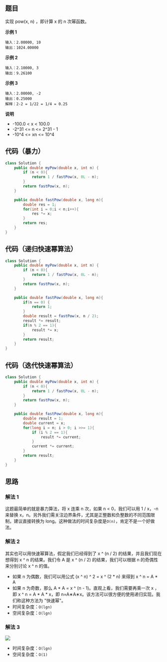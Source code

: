 ## 题目
实现 pow(x, n) ，即计算 x 的 n 次幂函数。

**示例 1**
```
输入：2.00000, 10
输出：1024.00000
```

**示例 2**
```
输入：2.10000, 3
输出：9.26100
```

**示例 3**
```
输入：2.00000, -2
输出：0.25000
解释：2-2 = 1/22 = 1/4 = 0.25
```

**说明**
* -100.0 < x < 100.0
* -2^31 <= n <= 2^31 - 1 
* -10^4 <= xn <= 10^4

## 代码（暴力）
```JAVA
class Solution {
    public double myPow(double x, int n) {
        if (n < 0){
            return 1 / fastPow(x, 0L - n);
        }
        return fastPow(x, n);
    }

    public double fastPow(double x, long n){
        double res = 1;
        for(int i = 0;i < n;i++){
            res *= x; 
        }
        return res;
    }
}
```

## 代码（递归快速幂算法）
```Java
class Solution {
    public double myPow(double x, int n) {
        if (n < 0){
            return 1 / fastPow(x, 0L - n);
        }
        return fastPow(x, n);
    }

    public double fastPow(double x, long n){
        if(n == 0) {
            return 1;
        }
        double result = fastPow(x, n / 2);
        result *= result;
        if(n % 2 == 1){
            result *= x;
        }
        return result;
    }
}
```

## 代码（迭代快速幂算法）
```Java
class Solution {
    public double myPow(double x, int n) {
        if (n < 0){
            return 1 / fastPow(x, 0L - n);
        }
        return fastPow(x, n);
    }

    public double fastPow(double x, long n){
        double result = 1;
        double current = x;
        for(long i = n; i > 0; i >>= 1){
            if (i % 2 == 1){
                result *= current;
            }
            current *= current;
        }
        return result;
    }
}
```

## 思路

### 解法 1
这题最简单的就是暴力算法，将 x 连乘 n 次，如果 n < 0，我们可以用 1 / x，-n 来替换 x，n。另外我们需关注边界条件，尤其是正整数和负整数的不同范围限制，建议直接转换为 long。这种做法的时间复杂度是`O(n)`，肯定不是一个好做法。

### 解法 2
其实也可以用快速幂算法，假定我们已经得到了 x ^ (n / 2) 的结果，并且我们现在想得到 x ^ n 的结果。我们令 A 是 x ^ (n / 2) 的结果，我们可以根据 n 的奇偶性来分别讨论 x ^ n 的值。
* 如果 n 为偶数，我们可以用公式 (x ^ n) ^ 2 = x ^ (2 * n) 来得到 x ^ n = A * A 
* 如果 n 为奇数，那么 A * A = x ^ (n - 1)。直观上看，我们需要再乘一次 x ，即 x ^ n = A * A * x，即 n=A∗A∗x。该方法可以很方便的使用递归实现。我们称这种方法为 "快速幂"。
* 时间复杂度：`O(lgn)`
* 空间复杂度：`O(lgn)`

### 解法 3
![](static/50.png)
* 时间复杂度：`O(lgn)`
* 空间复杂度：`O(1)`